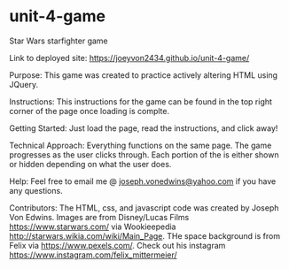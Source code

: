 # unit-4-game
Star Wars starfighter game

Link to deployed site: https://joeyvon2434.github.io/unit-4-game/

Purpose: 
This game was created to practice actively altering HTML using JQuery.

Instructions:
This instructions for the game can be found in the top right corner of
the page once loading is complte. 

Getting Started:
Just load the page, read the instructions, and click away!

Technical Approach: Everything functions on the same page. The game progresses as the user clicks through. Each portion of the
is either shown or hidden depending on what the user does.

Help:
Feel free to email me @ joseph.vonedwins@yahoo.com if you
have any questions.

Contributors:
The HTML, css, and javascript code was created by Joseph Von Edwins.
Images are from Disney/Lucas Films https://www.starwars.com/ via Wookieepedia http://starwars.wikia.com/wiki/Main_Page. 
THe space background is from Felix via https://www.pexels.com/. Check out his instagram https://www.instagram.com/felix_mittermeier/
